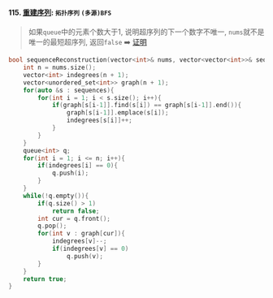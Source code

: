 #### 115. [重建序列](https://leetcode.cn/problems/ur2n8P/): `拓扑序列` `(多源)BFS`

> 如果`queue`中的元素个数大于1, 说明超序列的下一个数字不唯一, `nums`就不是唯一的最短超序列, 返回`false` ➡️ [证明](https://leetcode.cn/problems/ur2n8P/solution/zhong-jian-xu-lie-by-leetcode-solution-urxc/)

```CPP
bool sequenceReconstruction(vector<int>& nums, vector<vector<int>>& sequences) {
    int n = nums.size();
    vector<int> indegrees(n + 1);
    vector<unordered_set<int>> graph(n + 1);
    for(auto &s : sequences){
        for(int i = 1; i < s.size(); i++){
            if(graph[s[i-1]].find(s[i]) == graph[s[i-1]].end()){
                graph[s[i-1]].emplace(s[i]);
                indegrees[s[i]]++;
            }
        }
    }
    queue<int> q;
    for(int i = 1; i <= n; i++){
        if(indegrees[i] == 0){
            q.push(i);
        }
    }
    while(!q.empty()){
        if(q.size() > 1)
            return false;
        int cur = q.front();
        q.pop();
        for(int v : graph[cur]){
            indegrees[v]--;
            if(indegrees[v] == 0)
                q.push(v);
        }
    }
    return true;
}
```
